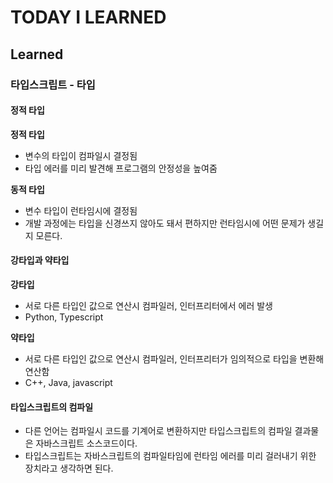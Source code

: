 # TODAY I LEARNED

## Learned

### 타입스크립트 - 타입

#### 정적 타입

**정적 타입**
- 변수의 타입이 컴파일시 결정됨
- 타입 에러를 미리 발견해 프로그램의 안정성을 높여줌

**동적 타입**
- 변수 타입이 런타임시에 결정됨
- 개발 과정에는 타입을 신경쓰지 않아도 돼서 편하지만 런타임시에 어떤 문제가 생길지 모른다.

#### 강타입과 약타입

**강타입**
- 서로 다른 타입인 값으로 연산시 컴파일러, 인터프리터에서 에러 발생
- Python, Typescript

**약타입**
- 서로 다른 타입인 값으로 연산시 컴파일러, 인터프리터가 임의적으로 타입을 변환해 연산함
- C++, Java, javascript

#### 타입스크립트의 컴파일

- 다른 언어는 컴파일시 코드를 기계어로 변환하지만 타입스크립트의 컴파일 결과물은 자바스크립트 소스코드이다.
- 타입스크립트는 자바스크립트의 컴파일타임에 런타임 에러를 미리 걸러내기 위한 장치라고 생각하면 된다.

